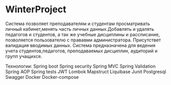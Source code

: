 # WinterProject

Система позволяет преподавателям и студентам просматривать личный кабинет,менять часть личных данных.Добавлять и удалять педагогов и студентов, а так же 
учебные дисциплины и рассписание, позволяется пользователю с прававми администратора. Присутствет валидация вводимых данных.
Система предназначена для ведения учета студентов,педагогов, преподаваемых дисциплин, аудиторий и групп учащихся.

Технологии: 
Spring boot
Spring security
Spring MVC
Spring Validation
Spring AOP
Spring tests
JWT
Lombok
Mapstruct
Liquibase
Junit
Postgresql
Swagger
Docker
Docker-compose
